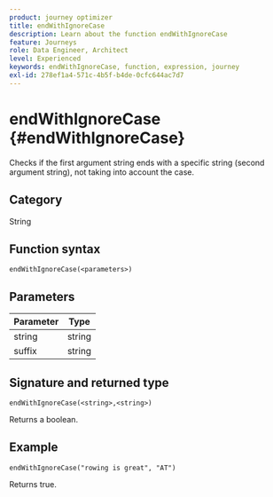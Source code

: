 ```yaml
---
product: journey optimizer
title: endWithIgnoreCase
description: Learn about the function endWithIgnoreCase
feature: Journeys
role: Data Engineer, Architect
level: Experienced
keywords: endWithIgnoreCase, function, expression, journey
exl-id: 278ef1a4-571c-4b5f-b4de-0cfc644ac7d7
---
```

# endWithIgnoreCase {#endWithIgnoreCase}

Checks if the first argument string ends with a specific string (second argument string), not taking into account the case.

## Category

String

## Function syntax

`endWithIgnoreCase(<parameters>)`

## Parameters

| Parameter | Type             |
|-----------|------------------|
| string   | string |
| suffix  | string |

## Signature and returned type

`endWithIgnoreCase(<string>,<string>)`

Returns a boolean.

## Example

`endWithIgnoreCase("rowing is great", "AT")`

Returns true.
